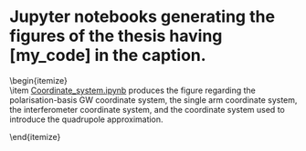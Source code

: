 # Jupyter notebooks generating the figures of the thesis having \[my_code\] in the caption.  

\begin{itemize}  
\item [Coordinate_system.ipynb](https://github.com/Delo95/PhD_Thesis/blob/main/Figures/Coordinate_system.ipynb) produces the figure regarding the polarisation-basis GW coordinate system, the single arm coordinate system, the interferometer coordinate system, and the coordinate system used to introduce the quadrupole approximation.  

\end{itemize}
